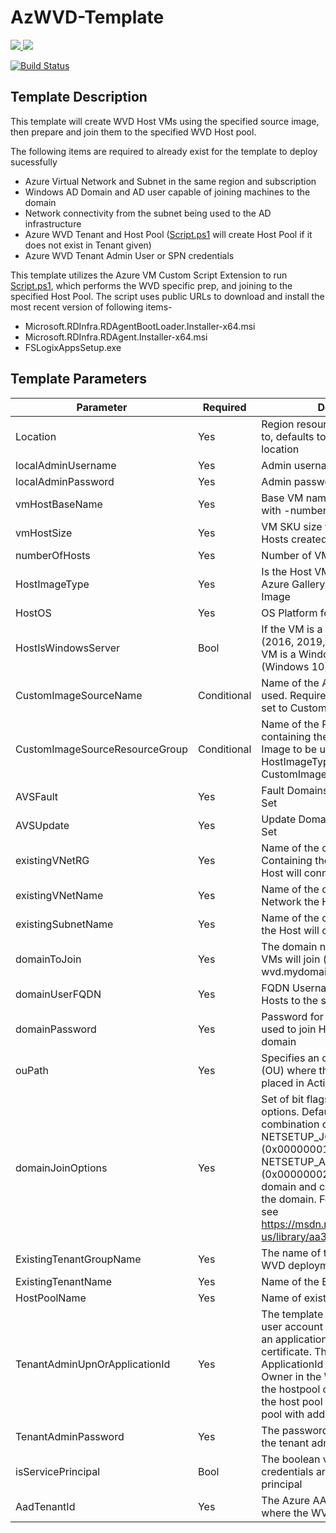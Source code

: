 # AzWVD-Template

<a href="https://portal.azure.com/#create/Microsoft.Template/uri/https%3A%2F%2Fraw.githubusercontent.com%2Fcocallaw%2FAzWVD-Template%2Fmaster%2FTemplates%2Fazuredeploy.json" target="_blank">
    <img src="http://azuredeploy.net/deploybutton.png"/>
</a>
<a href="http://armviz.io/#/?load=https%3A%2F%2Fraw.githubusercontent.com%2Fcocallaw%2FAzWVD-Template%2Fmaster%2FTemplates%2Fazuredeploy.json" target="_blank">
    <img src="http://armviz.io/visualizebutton.png"/>
</a>


[![Build Status](https://dev.azure.com/cocallaw/WVD%20ARM%20Template/_apis/build/status/WVD%20ARM%20Template%20Validation?branchName=master)](https://dev.azure.com/cocallaw/WVD%20ARM%20Template/_build/latest?definitionId=2&branchName=master)

## Template Description
This template will create WVD Host VMs using the specified source image, then prepare and join them to the specified WVD Host pool.

The following items are required to already exist for the template to deploy sucessfully 

* Azure Virtual Network and Subnet in the same region and subscription
* Windows AD Domain and AD user capable of joining machines to the domain
* Network connectivity from the subnet being used to the AD infrastructure
* Azure WVD Tenant and Host Pool ([Script.ps1](https://github.com/cocallaw/AzWVD-Template/blob/master/Scripts/WVD/Script.ps1) will create Host Pool if it does not exist in Tenant given)
* Azure WVD Tenant Admin User or SPN credentials 

This template utilizes the Azure VM Custom Script Extension to run [Script.ps1](https://github.com/cocallaw/AzWVD-Template/blob/master/Scripts/WVD/Script.ps1), which performs the WVD specific prep, and joining to the specified Host Pool. The script uses public URLs to download and install the most recent version of following items-

* Microsoft.RDInfra.RDAgentBootLoader.Installer-x64.msi
* Microsoft.RDInfra.RDAgent.Installer-x64.msi
* FSLogixAppsSetup.exe


## Template Parameters

Parameter | Required | Description
--- | --- | ---
Location | Yes | Region resources will be deployed to, defaults to Resource Group location
localAdminUsername | Yes | Admin username for Host VMs
localAdminPassword | Yes | Admin password for Host VMs
vmHostBaseName | Yes | Base VM name that will incrimented with -number for each instance
vmHostSize | Yes | VM SKU size to be used for all Hosts created
numberOfHosts | Yes | Number of VM Hosts to deploy
HostImageType | Yes | Is the Host VM Image from the Azure Gallery or Custom Azure VM Image
HostOS | Yes | OS Platform for the Host VM
HostIsWindowsServer | Bool | If the VM is a Windows Server SKU (2016, 2019, etc.), enter true. If the VM is a Windows client SKU (Windows 10) enter false.
CustomImageSourceName | Conditional | Name of the Azure VM Image to be used. Required if HostImageType is set to CustomImage
CustomImageSourceResourceGroup | Conditional | Name of the Resource Group containing the custom Azure VM Image to be used. Required if HostImageType is set to CustomImage
AVSFault | Yes | Fault Domains for the Availabilty Set
AVSUpdate | Yes | Update Domains for the Availabilty Set
existingVNetRG | Yes | Name of the of the Resource Group Containing the Virtual Network the Host will connect to
existingVNetName | Yes | Name of the of the existing Virtual Network the Host will connect to
existingSubnetName | Yes | Name of the of the existing Subnet the Host will connect to
domainToJoin | Yes | The domain name that the Host VMs will join (mydomain.com or wvd.mydomain.com)
domainUserFQDN | Yes | FQDN Username to be used to join Hosts to the specified domain
domainPassword | Yes | Password for the account being used to join Hosts to the specified domain
ouPath | Yes | Specifies an organizational unit (OU) where the Hosts will be placed in Active Directory
domainJoinOptions | Yes | Set of bit flags that define the join options. Default value of 3 is a combination of NETSETUP_JOIN_DOMAIN (0x00000001) & NETSETUP_ACCT_CREATE (0x00000002) i.e. will join the domain and create the account on the domain. For more information see https://msdn.microsoft.com/en-us/library/aa392154(v=vs.85).aspx
ExistingTenantGroupName | Yes | The name of the tenant group in the WVD deployment
ExistingTenantName | Yes | Name of the Existing WVD Tenant
HostPoolName | Yes | Name of existing WVD Hostpool
TenantAdminUpnOrApplicationId | Yes | The template will fail if you enter a user account that requires MFA or an application that is secured by a certificate. The UPN or ApplicationId must be an RDS Owner in the WVD Tenant to create the hostpool or an RDS Owner of the host pool to provision the host pool with additional VMs
TenantAdminPassword | Yes | The password that corresponds to the tenant admin UPN or SPN
isServicePrincipal | Bool | The boolean value indicating if the credentials are for a service principal
AadTenantId | Yes | The Azure AAD Tenant ID GUID where the WVD is located